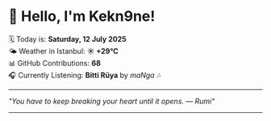 # 👋 Hello, I'm Kekn9ne!

🗓️ Today is: **Saturday, 12 July 2025**  
🌤️ Weather in Istanbul: **☀️   +29°C**  
📊 GitHub Contributions: **68**  
🎧 Currently Listening: **Bitti Rüya** by *maNga* 🎶

---

_"You have to keep breaking your heart until it opens. — *Rumi*"_

---
